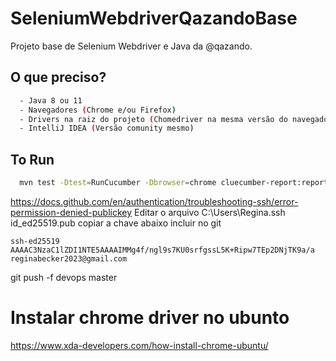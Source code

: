 
# SeleniumWebdriverQazandoBase

Projeto base de Selenium Webdriver e Java da @qazando.



## O que preciso?


```bash
  - Java 8 ou 11
  - Navegadores (Chrome e/ou Firefox)
  - Drivers na raiz do projeto (Chomedriver na mesma versão do navegador)
  - IntelliJ IDEA (Versão comunity mesmo)
```


## To Run

```bash
  mvn test -Dtest=RunCucumber -Dbrowser=chrome cluecumber-report:reporting
```

https://docs.github.com/en/authentication/troubleshooting-ssh/error-permission-denied-publickey
Editar o arquivo
C:\Users\Regina\.ssh
id_ed25519.pub
copiar a chave abaixo incluir no git

    ssh-ed25519 AAAAC3NzaC1lZDI1NTE5AAAAIMMg4f/ngl9s7KU0srfgssL5K+Ripw7TEp2DNjTK9a/a reginabecker2023@gmail.com

git push -f devops master

# Instalar chrome driver no ubunto
https://www.xda-developers.com/how-install-chrome-ubuntu/





